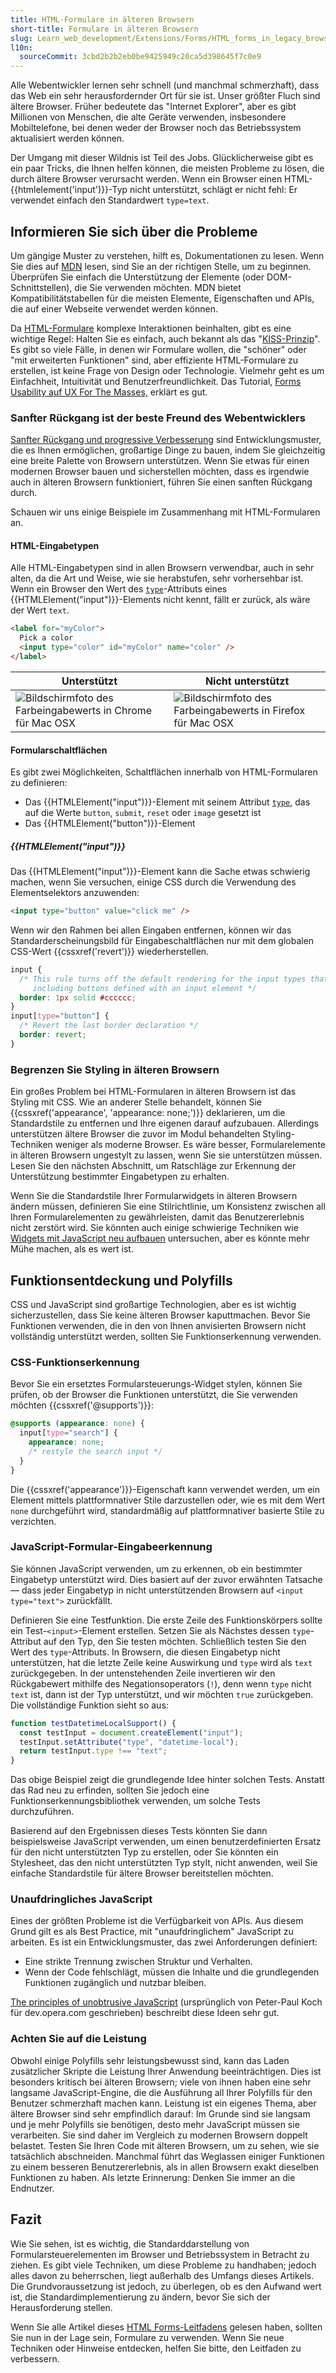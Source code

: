 ```yaml
---
title: HTML-Formulare in älteren Browsern
short-title: Formulare in älteren Browsern
slug: Learn_web_development/Extensions/Forms/HTML_forms_in_legacy_browsers
l10n:
  sourceCommit: 3cbd2b2b2eb0be9425949c20ca5d398645f7c0e9
---
```


Alle Webentwickler lernen sehr schnell (und manchmal schmerzhaft), dass das Web ein sehr herausfordernder Ort für sie ist. Unser größter Fluch sind ältere Browser. Früher bedeutete das "Internet Explorer", aber es gibt Millionen von Menschen, die alte Geräte verwenden, insbesondere Mobiltelefone, bei denen weder der Browser noch das Betriebssystem aktualisiert werden können.

Der Umgang mit dieser Wildnis ist Teil des Jobs. Glücklicherweise gibt es ein paar Tricks, die Ihnen helfen können, die meisten Probleme zu lösen, die durch ältere Browser verursacht werden. Wenn ein Browser einen HTML-{{htmlelement('input')}}-Typ nicht unterstützt, schlägt er nicht fehl: Er verwendet einfach den Standardwert `type=text`.

## Informieren Sie sich über die Probleme

Um gängige Muster zu verstehen, hilft es, Dokumentationen zu lesen. Wenn Sie dies auf [MDN](/) lesen, sind Sie an der richtigen Stelle, um zu beginnen. Überprüfen Sie einfach die Unterstützung der Elemente (oder DOM-Schnittstellen), die Sie verwenden möchten. MDN bietet Kompatibilitätstabellen für die meisten Elemente, Eigenschaften und APIs, die auf einer Webseite verwendet werden können.

Da [HTML-Formulare](/de/docs/Learn_web_development/Extensions/Forms) komplexe Interaktionen beinhalten, gibt es eine wichtige Regel: Halten Sie es einfach, auch bekannt als das "[KISS-Prinzip](https://en.wikipedia.org/wiki/KISS_principle)". Es gibt so viele Fälle, in denen wir Formulare wollen, die "schöner" oder "mit erweiterten Funktionen" sind, aber effiziente HTML-Formulare zu erstellen, ist keine Frage von Design oder Technologie. Vielmehr geht es um Einfachheit, Intuitivität und Benutzerfreundlichkeit. Das Tutorial, [Forms Usability auf UX For The Masses,](https://www.uxforthemasses.com/forms-usability/) erklärt es gut.

### Sanfter Rückgang ist der beste Freund des Webentwicklers

[Sanfter Rückgang und progressive Verbesserung](https://www.sitepoint.com/progressive-enhancement-graceful-degradation-choice/) sind Entwicklungsmuster, die es Ihnen ermöglichen, großartige Dinge zu bauen, indem Sie gleichzeitig eine breite Palette von Browsern unterstützen. Wenn Sie etwas für einen modernen Browser bauen und sicherstellen möchten, dass es irgendwie auch in älteren Browsern funktioniert, führen Sie einen sanften Rückgang durch.

Schauen wir uns einige Beispiele im Zusammenhang mit HTML-Formularen an.

#### HTML-Eingabetypen

Alle HTML-Eingabetypen sind in allen Browsern verwendbar, auch in sehr alten, da die Art und Weise, wie sie herabstufen, sehr vorhersehbar ist. Wenn ein Browser den Wert des [`type`](/de/docs/Web/HTML/Reference/Elements/input#type)-Attributs eines {{HTMLElement("input")}}-Elements nicht kennt, fällt er zurück, als wäre der Wert `text`.

```html
<label for="myColor">
  Pick a color
  <input type="color" id="myColor" name="color" />
</label>
```

<table class="no-markdown">
  <thead>
    <tr>
      <th>Unterstützt</th>
      <th>Nicht unterstützt</th>
    </tr>
  </thead>
  <tbody>
    <tr>
      <td>
        <img
          alt="Bildschirmfoto des Farbeingabewerts in Chrome für Mac OSX"
          src="color-fallback-chrome.png"
        />
      </td>
      <td>
        <img
          alt="Bildschirmfoto des Farbeingabewerts in Firefox für Mac OSX"
          src="color-fallback-firefox.png"
        />
      </td>
    </tr>
  </tbody>
</table>

#### Formularschaltflächen

Es gibt zwei Möglichkeiten, Schaltflächen innerhalb von HTML-Formularen zu definieren:

- Das {{HTMLElement("input")}}-Element mit seinem Attribut [`type`](/de/docs/Web/HTML/Reference/Elements/input#type), das auf die Werte `button`, `submit`, `reset` oder `image` gesetzt ist
- Das {{HTMLElement("button")}}-Element

##### {{HTMLElement("input")}}

Das {{HTMLElement("input")}}-Element kann die Sache etwas schwierig machen, wenn Sie versuchen, einige CSS durch die Verwendung des Elementselektors anzuwenden:

```html
<input type="button" value="click me" />
```

Wenn wir den Rahmen bei allen Eingaben entfernen, können wir das Standarderscheinungsbild für Eingabeschaltflächen nur mit dem globalen CSS-Wert {{cssxref('revert')}} wiederherstellen.

```css
input {
  /* This rule turns off the default rendering for the input types that have a border,
     including buttons defined with an input element */
  border: 1px solid #cccccc;
}
input[type="button"] {
  /* Revert the last border declaration */
  border: revert;
}
```

### Begrenzen Sie Styling in älteren Browsern

Ein großes Problem bei HTML-Formularen in älteren Browsern ist das Styling mit CSS. Wie an anderer Stelle behandelt, können Sie {{cssxref('appearance', 'appearance: none;')}} deklarieren, um die Standardstile zu entfernen und Ihre eigenen darauf aufzubauen. Allerdings unterstützen ältere Browser die zuvor im Modul behandelten Styling-Techniken weniger als moderne Browser. Es wäre besser, Formularelemente in älteren Browsern ungestylt zu lassen, wenn Sie sie unterstützen müssen. Lesen Sie den nächsten Abschnitt, um Ratschläge zur Erkennung der Unterstützung bestimmter Eingabetypen zu erhalten.

Wenn Sie die Standardstile Ihrer Formularwidgets in älteren Browsern ändern müssen, definieren Sie eine Stilrichtlinie, um Konsistenz zwischen all Ihren Formularelementen zu gewährleisten, damit das Benutzererlebnis nicht zerstört wird. Sie könnten auch einige schwierige Techniken wie [Widgets mit JavaScript neu aufbauen](/de/docs/Learn_web_development/Extensions/Forms/How_to_build_custom_form_controls) untersuchen, aber es könnte mehr Mühe machen, als es wert ist.

## Funktionsentdeckung und Polyfills

CSS und JavaScript sind großartige Technologien, aber es ist wichtig sicherzustellen, dass Sie keine älteren Browser kaputtmachen. Bevor Sie Funktionen verwenden, die in den von Ihnen anvisierten Browsern nicht vollständig unterstützt werden, sollten Sie Funktionserkennung verwenden.

### CSS-Funktionserkennung

Bevor Sie ein ersetztes Formularsteuerungs-Widget stylen, können Sie prüfen, ob der Browser die Funktionen unterstützt, die Sie verwenden möchten {{cssxref('@supports')}}:

```css
@supports (appearance: none) {
  input[type="search"] {
    appearance: none;
    /* restyle the search input */
  }
}
```

Die {{cssxref('appearance')}}-Eigenschaft kann verwendet werden, um ein Element mittels plattformnativer Stile darzustellen oder, wie es mit dem Wert `none` durchgeführt wird, standardmäßig auf plattformnativer basierte Stile zu verzichten.

### JavaScript-Formular-Eingabeerkennung

Sie können JavaScript verwenden, um zu erkennen, ob ein bestimmter Eingabetyp unterstützt wird. Dies basiert auf der zuvor erwähnten Tatsache — dass jeder Eingabetyp in nicht unterstützenden Browsern auf `<input type="text">` zurückfällt.

Definieren Sie eine Testfunktion. Die erste Zeile des Funktionskörpers sollte ein Test-`<input>`-Element erstellen. Setzen Sie als Nächstes dessen `type`-Attribut auf den Typ, den Sie testen möchten. Schließlich testen Sie den Wert des `type`-Attributs. In Browsern, die diesen Eingabetyp nicht unterstützen, hat die letzte Zeile keine Auswirkung und `type` wird als `text` zurückgegeben. In der untenstehenden Zeile invertieren wir den Rückgabewert mithilfe des Negationsoperators (`!`), denn wenn `type` nicht `text` ist, dann ist der Typ unterstützt, und wir möchten `true` zurückgeben. Die vollständige Funktion sieht so aus:

```js
function testDatetimeLocalSupport() {
  const testInput = document.createElement("input");
  testInput.setAttribute("type", "datetime-local");
  return testInput.type !== "text";
}
```

Das obige Beispiel zeigt die grundlegende Idee hinter solchen Tests. Anstatt das Rad neu zu erfinden, sollten Sie jedoch eine Funktionserkennungsbibliothek verwenden, um solche Tests durchzuführen.

Basierend auf den Ergebnissen dieses Tests könnten Sie dann beispielsweise JavaScript verwenden, um einen benutzerdefinierten Ersatz für den nicht unterstützten Typ zu erstellen, oder Sie könnten ein Stylesheet, das den nicht unterstützten Typ stylt, nicht anwenden, weil Sie einfache Standardstile für ältere Browser bereitstellen möchten.

### Unaufdringliches JavaScript

Eines der größten Probleme ist die Verfügbarkeit von APIs. Aus diesem Grund gilt es als Best Practice, mit "unaufdringlichem" JavaScript zu arbeiten. Es ist ein Entwicklungsmuster, das zwei Anforderungen definiert:

- Eine strikte Trennung zwischen Struktur und Verhalten.
- Wenn der Code fehlschlägt, müssen die Inhalte und die grundlegenden Funktionen zugänglich und nutzbar bleiben.

[The principles of unobtrusive JavaScript](https://www.w3.org/wiki/The_principles_of_unobtrusive_JavaScript) (ursprünglich von Peter-Paul Koch für dev.opera.com geschrieben) beschreibt diese Ideen sehr gut.

### Achten Sie auf die Leistung

Obwohl einige Polyfills sehr leistungsbewusst sind, kann das Laden zusätzlicher Skripte die Leistung Ihrer Anwendung beeinträchtigen. Dies ist besonders kritisch bei älteren Browsern; viele von ihnen haben eine sehr langsame JavaScript-Engine, die die Ausführung all Ihrer Polyfills für den Benutzer schmerzhaft machen kann. Leistung ist ein eigenes Thema, aber ältere Browser sind sehr empfindlich darauf: Im Grunde sind sie langsam und je mehr Polyfills sie benötigen, desto mehr JavaScript müssen sie verarbeiten. Sie sind daher im Vergleich zu modernen Browsern doppelt belastet. Testen Sie Ihren Code mit älteren Browsern, um zu sehen, wie sie tatsächlich abschneiden. Manchmal führt das Weglassen einiger Funktionen zu einem besseren Benutzererlebnis, als in allen Browsern exakt dieselben Funktionen zu haben. Als letzte Erinnerung: Denken Sie immer an die Endnutzer.

## Fazit

Wie Sie sehen, ist es wichtig, die Standarddarstellung von Formularsteuerelementen im Browser und Betriebssystem in Betracht zu ziehen. Es gibt viele Techniken, um diese Probleme zu handhaben; jedoch alles davon zu beherrschen, liegt außerhalb des Umfangs dieses Artikels. Die Grundvoraussetzung ist jedoch, zu überlegen, ob es den Aufwand wert ist, die Standardimplementierung zu ändern, bevor Sie sich der Herausforderung stellen.

Wenn Sie alle Artikel dieses [HTML Forms-Leitfadens](/de/docs/Learn_web_development/Extensions/Forms) gelesen haben, sollten Sie nun in der Lage sein, Formulare zu verwenden. Wenn Sie neue Techniken oder Hinweise entdecken, helfen Sie bitte, den Leitfaden zu verbessern.
